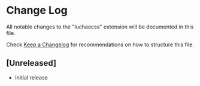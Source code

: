 # Change Log

All notable changes to the "luchaocss" extension will be documented in this file.

Check [Keep a Changelog](http://keepachangelog.com/) for recommendations on how to structure this file.

## [Unreleased]

- Initial release